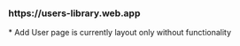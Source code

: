 <h3>https://users-library.web.app</h3>
<p>* Add User page is currently layout only without functionality</p>
